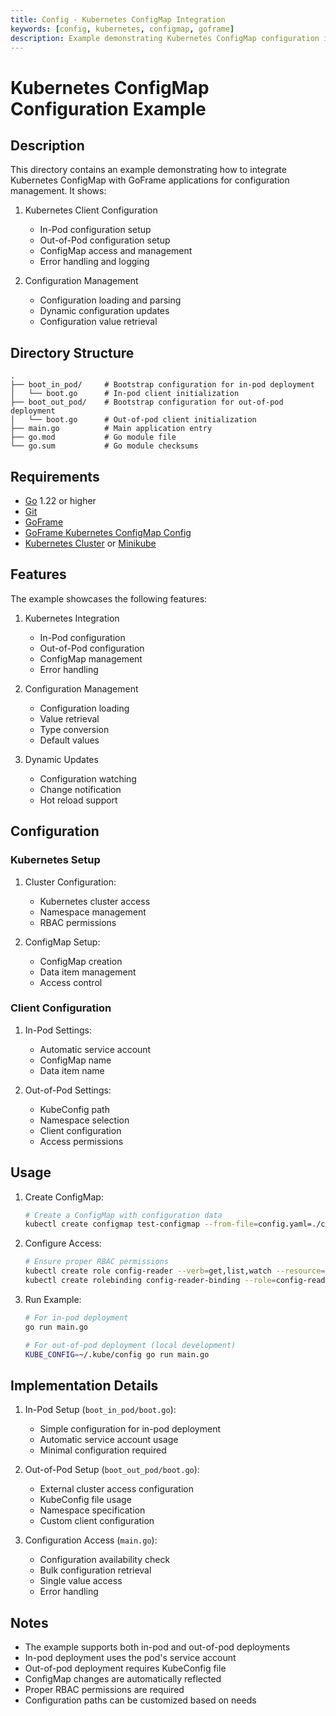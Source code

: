 ```yaml
---
title: Config - Kubernetes ConfigMap Integration
keywords: [config, kubernetes, configmap, goframe]
description: Example demonstrating Kubernetes ConfigMap configuration integration with GoFrame
---
```


# Kubernetes ConfigMap Configuration Example

## Description

This directory contains an example demonstrating how to integrate Kubernetes ConfigMap with GoFrame applications for configuration management. It shows:

1. Kubernetes Client Configuration
   - In-Pod configuration setup
   - Out-of-Pod configuration setup
   - ConfigMap access and management
   - Error handling and logging

2. Configuration Management
   - Configuration loading and parsing
   - Dynamic configuration updates
   - Configuration value retrieval

## Directory Structure

```
.
├── boot_in_pod/     # Bootstrap configuration for in-pod deployment
│   └── boot.go      # In-pod client initialization
├── boot_out_pod/    # Bootstrap configuration for out-of-pod deployment
│   └── boot.go      # Out-of-pod client initialization
├── main.go          # Main application entry
├── go.mod           # Go module file
└── go.sum           # Go module checksums
```

## Requirements

- [Go](https://golang.org/dl/) 1.22 or higher
- [Git](https://git-scm.com/downloads)
- [GoFrame](https://goframe.org)
- [GoFrame Kubernetes ConfigMap Config](https://github.com/gogf/gf/tree/master/contrib/config/kubecm)
- [Kubernetes Cluster](https://kubernetes.io/) or [Minikube](https://minikube.sigs.k8s.io/)

## Features

The example showcases the following features:

1. Kubernetes Integration
   - In-Pod configuration
   - Out-of-Pod configuration
   - ConfigMap management
   - Error handling

2. Configuration Management
   - Configuration loading
   - Value retrieval
   - Type conversion
   - Default values

3. Dynamic Updates
   - Configuration watching
   - Change notification
   - Hot reload support

## Configuration

### Kubernetes Setup
1. Cluster Configuration:
   - Kubernetes cluster access
   - Namespace management
   - RBAC permissions

2. ConfigMap Setup:
   - ConfigMap creation
   - Data item management
   - Access control

### Client Configuration
1. In-Pod Settings:
   - Automatic service account
   - ConfigMap name
   - Data item name

2. Out-of-Pod Settings:
   - KubeConfig path
   - Namespace selection
   - Client configuration
   - Access permissions

## Usage

1. Create ConfigMap:
   ```bash
   # Create a ConfigMap with configuration data
   kubectl create configmap test-configmap --from-file=config.yaml=./config.yaml
   ```

2. Configure Access:
   ```bash
   # Ensure proper RBAC permissions
   kubectl create role config-reader --verb=get,list,watch --resource=configmaps
   kubectl create rolebinding config-reader-binding --role=config-reader --serviceaccount=default:default
   ```

3. Run Example:
   ```bash
   # For in-pod deployment
   go run main.go

   # For out-of-pod deployment (local development)
   KUBE_CONFIG=~/.kube/config go run main.go
   ```

## Implementation Details

1. In-Pod Setup (`boot_in_pod/boot.go`):
   - Simple configuration for in-pod deployment
   - Automatic service account usage
   - Minimal configuration required

2. Out-of-Pod Setup (`boot_out_pod/boot.go`):
   - External cluster access configuration
   - KubeConfig file usage
   - Namespace specification
   - Custom client configuration

3. Configuration Access (`main.go`):
   - Configuration availability check
   - Bulk configuration retrieval
   - Single value access
   - Error handling

## Notes

- The example supports both in-pod and out-of-pod deployments
- In-pod deployment uses the pod's service account
- Out-of-pod deployment requires KubeConfig file
- ConfigMap changes are automatically reflected
- Proper RBAC permissions are required
- Configuration paths can be customized based on needs
